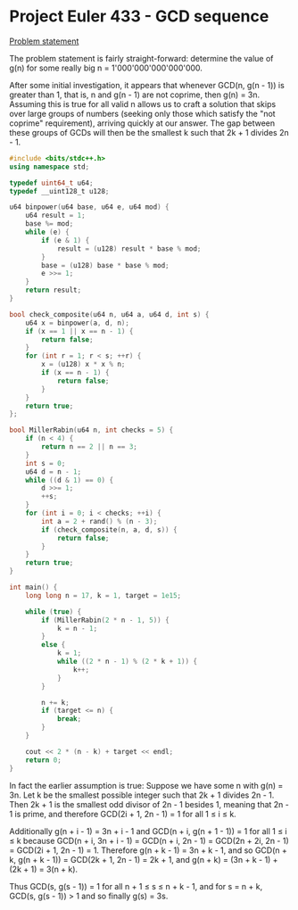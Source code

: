 # Project Euler 433 - GCD sequence

[Problem statement](https://projecteuler.net/problem=433)

The problem statement is fairly straight-forward: determine the value of g(n) for some really big n = 1'000'000'000'000'000.

After some initial investigation, it appears that whenever GCD(n, g(n - 1)) is greater than 1, that is, n and g(n - 1) are not coprime, then g(n) = 3n. Assuming this is true for all valid n allows us to craft a solution that skips over large groups of numbers (seeking only those which satisfy the "not coprime" requirement), arriving quickly at our answer. The gap between these groups of GCDs will then be the smallest k such that 2k + 1 divides 2n - 1.

```c++
#include <bits/stdc++.h>
using namespace std;

typedef uint64_t u64;
typedef __uint128_t u128;

u64 binpower(u64 base, u64 e, u64 mod) {
    u64 result = 1;
    base %= mod;
    while (e) {
        if (e & 1) {
            result = (u128) result * base % mod;
        }
        base = (u128) base * base % mod;
        e >>= 1;
    }
    return result;
}

bool check_composite(u64 n, u64 a, u64 d, int s) {
    u64 x = binpower(a, d, n);
    if (x == 1 || x == n - 1) {
        return false;
    }
    for (int r = 1; r < s; ++r) {
        x = (u128) x * x % n;
        if (x == n - 1) {
            return false;
        }
    }
    return true;
};

bool MillerRabin(u64 n, int checks = 5) {
    if (n < 4) {
        return n == 2 || n == 3;
    }
    int s = 0;
    u64 d = n - 1;
    while ((d & 1) == 0) {
        d >>= 1;
        ++s;
    }
    for (int i = 0; i < checks; ++i) {
        int a = 2 + rand() % (n - 3);
        if (check_composite(n, a, d, s)) {
            return false;
        }
    }
    return true;
}

int main() {
    long long n = 17, k = 1, target = 1e15;

    while (true) {
        if (MillerRabin(2 * n - 1, 5)) {
            k = n - 1;
        }
        else {
            k = 1;
            while ((2 * n - 1) % (2 * k + 1)) {
                k++;
            }
        }

        n += k;
        if (target <= n) {
            break;
        }
    }

    cout << 2 * (n - k) + target << endl;
    return 0;
}
```

In fact the earlier assumption is true:
Suppose we have some n with g(n) = 3n. Let k be the smallest possible integer such that 2k + 1 divides 2n - 1. Then 2k + 1 is the smallest odd divisor of 2n - 1 besides 1, meaning that 2n - 1 is prime, and therefore GCD(2i + 1, 2n - 1) = 1 for all 1 &leq; i &leq; k. 

Additionally g(n + i - 1) = 3n + i - 1 and GCD(n + i, g(n + 1 - 1)) = 1 for all 1 &leq; i &leq; k because GCD(n + i, 3n + i - 1) = GCD(n + i, 2n - 1) = GCD(2n + 2i, 2n - 1) = GCD(2i + 1, 2n - 1) = 1. 
Therefore g(n + k - 1) = 3n + k - 1, and so GCD(n + k, g(n + k - 1)) = GCD(2k + 1, 2n - 1) = 2k + 1, and g(n + k) = (3n + k - 1) + (2k + 1) = 3(n + k). 

Thus GCD(s, g(s - 1)) = 1 for all n + 1 &leq; s &leq; n + k - 1, and for s = n + k, GCD(s, g(s - 1)) > 1 and so finally g(s) = 3s.



